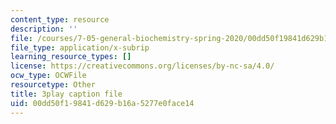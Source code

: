 ```yaml
---
content_type: resource
description: ''
file: /courses/7-05-general-biochemistry-spring-2020/00dd50f19841d629b16a5277e0face14_PwrmTuwSX0Y.srt
file_type: application/x-subrip
learning_resource_types: []
license: https://creativecommons.org/licenses/by-nc-sa/4.0/
ocw_type: OCWFile
resourcetype: Other
title: 3play caption file
uid: 00dd50f1-9841-d629-b16a-5277e0face14
---
```

